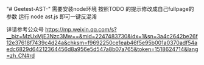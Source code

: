 "# Geetest-AST-" 
需要安装node环境
按照TODO 的提示修改成自己fullpage的参数
运行 node ast.js 
即可一键反混淆

详请参考公众号
https://mp.weixin.qq.com/s?__biz=MzUxMjE3Nzc3Mw==&mid=2247483730&idx=1&sn=3a4c2642be26f12e37618f7439c4d24a&chksm=f9692250ce1eab46f5e95b001a0370adf54aedc6829d64212364456d8a956e5d547a8b07a765&token=1518624714&lang=zh_CN#rd
